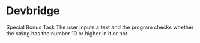 # Devbridge
Special Bonus Task
The user inputs a text and the program checks whether the string has the number 10 or higher in it or not.
